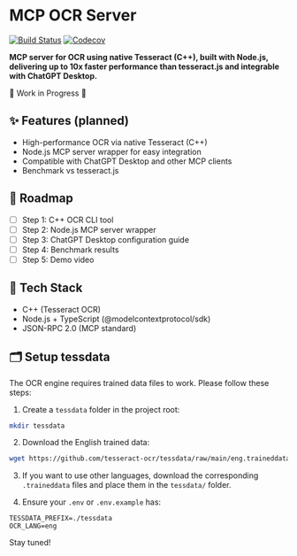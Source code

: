 # MCP OCR Server

[![Build Status](https://github.com/dangvinh/mcp-ocr-server/actions/workflows/build.yml/badge.svg)](https://github.com/dangvinh/mcp-ocr-server/actions/workflows/build.yml)
[![Codecov](https://codecov.io/gh/dangvinh/mcp-ocr-server/branch/main/graph/badge.svg)](https://codecov.io/gh/dangvinh/mcp-ocr-server)

**MCP server for OCR using native Tesseract (C++), built with Node.js, delivering up to 10x faster performance than tesseract.js and integrable with ChatGPT Desktop.**

🚧 Work in Progress 🚧

## ✨ Features (planned)

- High-performance OCR via native Tesseract (C++)
- Node.js MCP server wrapper for easy integration
- Compatible with ChatGPT Desktop and other MCP clients
- Benchmark vs tesseract.js

## 📌 Roadmap

- [ ] Step 1: C++ OCR CLI tool
- [ ] Step 2: Node.js MCP server wrapper
- [ ] Step 3: ChatGPT Desktop configuration guide
- [ ] Step 4: Benchmark results
- [ ] Step 5: Demo video

## 🔧 Tech Stack

- C++ (Tesseract OCR)
- Node.js + TypeScript (@modelcontextprotocol/sdk)
- JSON-RPC 2.0 (MCP standard)

## 🗂 Setup tessdata

The OCR engine requires trained data files to work. Please follow these steps:

1. Create a `tessdata` folder in the project root:

```bash
mkdir tessdata
```

2. Download the English trained data:

```bash
wget https://github.com/tesseract-ocr/tessdata/raw/main/eng.traineddata -P tessdata/
```

3. If you want to use other languages, download the corresponding `.traineddata` files and place them in the `tessdata/` folder.

4. Ensure your `.env` or `.env.example` has:

```
TESSDATA_PREFIX=./tessdata
OCR_LANG=eng
```

Stay tuned!
